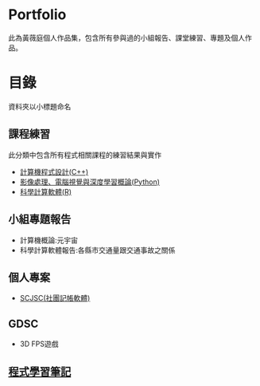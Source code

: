 # Portfolio
此為黃薇庭個人作品集，包含所有參與過的小組報告、課堂練習、專題及個人作品。
# 目錄
資料夾以小標題命名
## 課程練習
此分類中包含所有程式相關課程的練習結果與實作
- [計算機程式設計(C++)](https://github.com/waitmelock/Portfolio/tree/main/%E8%A8%88%E7%AE%97%E6%A9%9F%E7%A8%8B%E5%BC%8F%E8%A8%AD%E8%A8%88(C%2B%2B))
- [影像處理、電腦視覺與深度學習概論(Python)](https://github.com/waitmelock/Portfolio/tree/82caf1b001b1e28f61eada527500ea7f2c745ed6/%E5%BD%B1%E5%83%8F%E8%99%95%E7%90%86%E3%80%81%E9%9B%BB%E8%85%A6%E8%A6%96%E8%A6%BA%E8%88%87%E6%B7%B1%E5%BA%A6%E5%AD%B8%E7%BF%92%E6%A6%82%E8%AB%96(python))
- [科學計算軟體(R)](https://github.com/waitmelock/Portfolio/tree/main/%E7%A7%91%E5%AD%B8%E8%A8%88%E7%AE%97%E8%BB%9F%E9%AB%94%E4%BD%9C%E6%A5%AD(R))
## 小組專題報告
- 計算機概論:元宇宙
- 科學計算軟體報告:各縣市交通量跟交通事故之關係
## 個人專案
- [SCJSC(社團記帳軟體)](https://github.com/waitmelock/Portfolio/blob/main/SCJSC/README.md)
## GDSC
- 3D FPS遊戲
## [程式學習筆記](https://hackmd.io/@WeiTingHuang/BJZh67-q3)
